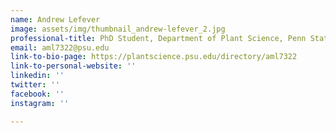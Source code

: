 ```yaml
---
name: Andrew Lefever
image: assets/img/thumbnail_andrew-lefever_2.jpg
professional-title: PhD Student, Department of Plant Science, Penn State
email: aml7322@psu.edu
link-to-bio-page: https://plantscience.psu.edu/directory/aml7322
link-to-personal-website: ''
linkedin: ''
twitter: ''
facebook: ''
instagram: ''

---
```

